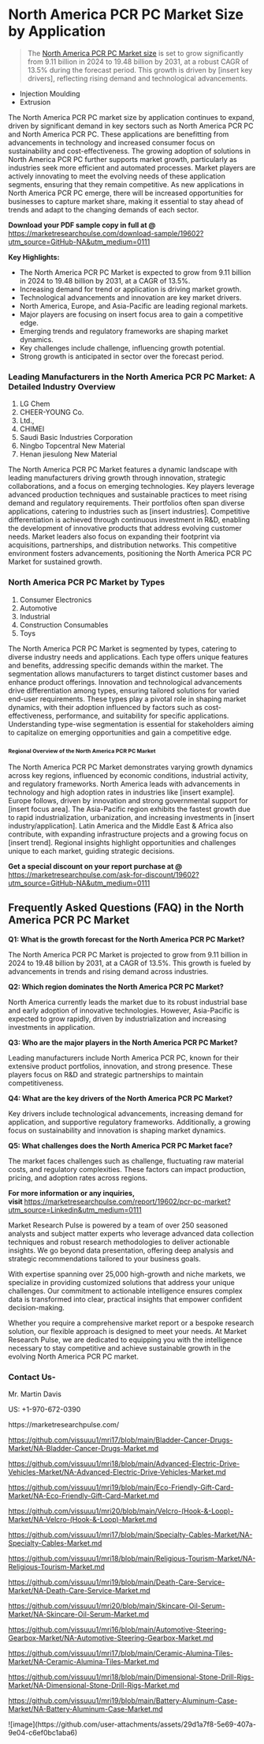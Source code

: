 <h1>North America PCR PC Market&nbsp;Size by Application</h1><blockquote><p>The <a href="https://marketresearchpulse.com/download-sample/19602?utm_source=GitHub-NA&amp;utm_medium=0111">North America PCR PC Market size</a> is set to grow significantly from 9.11 billion in 2024 to 19.48 billion by 2031, at a robust CAGR of 13.5% during the forecast period. This growth is driven by [insert key drivers], reflecting rising demand and technological advancements.</p></blockquote><ul><li>Injection Moulding<li> Extrusion</li></ul><p>The North America PCR PC market size by application continues to expand, driven by significant demand in key sectors such as North America PCR PC and North America PCR PC. These applications are benefitting from advancements in technology and increased consumer focus on sustainability and cost-effectiveness. The growing adoption of solutions in North America PCR PC further supports market growth, particularly as industries seek more efficient and automated processes. Market players are actively innovating to meet the evolving needs of these application segments, ensuring that they remain competitive. As new applications in North America PCR PC emerge, there will be increased opportunities for businesses to capture market share, making it essential to stay ahead of trends and adapt to the changing demands of each sector.</p><p><strong>Download your PDF sample copy in full at @ </strong><a href="https://marketresearchpulse.com/download-sample/19602?utm_source=GitHub-NA&amp;utm_medium=0111">https://marketresearchpulse.com/download-sample/19602?utm_source=GitHub-NA&amp;utm_medium=0111</a></p><p><strong>Key Highlights: </strong></p><ul><li>The North America PCR PC Market is expected to grow from 9.11 billion in 2024 to 19.48 billion by 2031, at a CAGR of 13.5%.</li><li>Increasing demand for trend or application is driving market growth.</li><li>Technological advancements and innovation are key market drivers.</li><li>North America, Europe, and Asia-Pacific are leading regional markets.</li><li>Major players are focusing on insert focus area to gain a competitive edge.</li><li>Emerging trends and regulatory frameworks are shaping market dynamics.</li><li>Key challenges include challenge, influencing growth potential.</li><li>Strong growth is anticipated in sector over the forecast period.</li></ul><h3>Leading Manufacturers in the North America PCR PC Market: A Detailed Industry Overview</h3><ol><li>LG Chem</li><li>CHEER-YOUNG Co.</li><li>Ltd.,</li><li>CHIMEI</li><li>Saudi Basic Industries Corporation</li><li>Ningbo Topcentral New Material</li><li>Henan jiesulong New Material</li></ol><div class="flex max-w-full flex-col flex-grow"><div class="min-h-8 text-message flex w-full flex-col items-end gap-2 whitespace-normal break-words [.text-message+&amp;]:mt-5" dir="auto" data-message-author-role="assistant" data-message-id="fd8432e4-4910-450d-b182-61b7bfb0a01f" data-message-model-slug="gpt-4o"><div class="flex w-full flex-col gap-1 empty:hidden first:pt-[3px]"><div class="markdown prose w-full break-words dark:prose-invert light"><p>The North America PCR PC Market features a dynamic landscape with leading manufacturers driving growth through innovation, strategic collaborations, and a focus on emerging technologies. Key players leverage advanced production techniques and sustainable practices to meet rising demand and regulatory requirements. Their portfolios often span diverse applications, catering to industries such as [insert industries]. Competitive differentiation is achieved through continuous investment in R&amp;D, enabling the development of innovative products that address evolving customer needs. Market leaders also focus on expanding their footprint via acquisitions, partnerships, and distribution networks. This competitive environment fosters advancements, positioning the North America PCR PC Market for sustained growth.</p></div></div></div></div><h3>North America PCR PC Market by Types</h3><ol><li>Consumer Electronics<li> Automotive<li> Industrial<li> Construction Consumables<li> Toys</li></ol><div class="flex max-w-full flex-col flex-grow"><div class="min-h-8 text-message flex w-full flex-col items-end gap-2 whitespace-normal break-words [.text-message+&amp;]:mt-5" dir="auto" data-message-author-role="assistant" data-message-id="084470be-0bb7-4664-bddf-5156b4f41249" data-message-model-slug="gpt-4o-mini"><div class="flex w-full flex-col gap-1 empty:hidden first:pt-[3px]"><div class="markdown prose w-full break-words dark:prose-invert light"><p>The North America PCR PC Market is segmented by types, catering to diverse industry needs and applications. Each type offers unique features and benefits, addressing specific demands within the market. The segmentation allows manufacturers to target distinct customer bases and enhance product offerings. Innovation and technological advancements drive differentiation among types, ensuring tailored solutions for varied end-user requirements. These types play a pivotal role in shaping market dynamics, with their adoption influenced by factors such as cost-effectiveness, performance, and suitability for specific applications. Understanding type-wise segmentation is essential for stakeholders aiming to capitalize on emerging opportunities and gain a competitive edge.</p></div></div></div></div><h3><span style="font-size: 11px;">Regional Overview of the North America PCR PC Market</span></h3><div class="flex max-w-full flex-col flex-grow"><div class="min-h-8 text-message flex w-full flex-col items-end gap-2 whitespace-normal break-words [.text-message+&amp;]:mt-5" dir="auto" data-message-author-role="assistant" data-message-id="e9038762-ce64-4e30-91c9-9bd413514231" data-message-model-slug="gpt-4o-mini"><div class="flex w-full flex-col gap-1 empty:hidden first:pt-[3px]"><div class="markdown prose w-full break-words dark:prose-invert light"><p>The North America PCR PC Market demonstrates varying growth dynamics across key regions, influenced by economic conditions, industrial activity, and regulatory frameworks. North America leads with advancements in technology and high adoption rates in industries like [insert example]. Europe follows, driven by innovation and strong governmental support for [insert focus area]. The Asia-Pacific region exhibits the fastest growth due to rapid industrialization, urbanization, and increasing investments in [insert industry/application]. Latin America and the Middle East &amp; Africa also contribute, with expanding infrastructure projects and a growing focus on [insert trend]. Regional insights highlight opportunities and challenges unique to each market, guiding strategic decisions.</p></div></div></div></div><p><strong>Get a special discount on your report purchase at @ </strong><a href="https://marketresearchpulse.com/ask-for-discount/19602?utm_source=GitHub-NA&amp;utm_medium=0111">https://marketresearchpulse.com/ask-for-discount/19602?utm_source=GitHub-NA&amp;utm_medium=0111</a></p><h2>Frequently Asked Questions (FAQ) in the North America PCR PC Market</h2><p><strong>Q1: What is the growth forecast for the North America PCR PC Market?</strong></p><p>The North America PCR PC Market is projected to grow from 9.11 billion in 2024 to 19.48 billion by 2031, at a CAGR of 13.5%. This growth is fueled by advancements in trends and rising demand across industries.</p><p><strong>Q2: Which region dominates the North America PCR PC Market?</strong></p><p>North America currently leads the market due to its robust industrial base and early adoption of innovative technologies. However, Asia-Pacific is expected to grow rapidly, driven by industrialization and increasing investments in application.</p><p><strong>Q3: Who are the major players in the North America PCR PC Market?</strong></p><p>Leading manufacturers include North America PCR PC, known for their extensive product portfolios, innovation, and strong presence. These players focus on R&amp;D and strategic partnerships to maintain competitiveness.</p><p><strong>Q4: What are the key drivers of the North America PCR PC Market?</strong></p><p>Key drivers include technological advancements, increasing demand for application, and supportive regulatory frameworks. Additionally, a growing focus on sustainability and innovation is shaping market dynamics.</p><p><strong>Q5: What challenges does the North America PCR PC Market face?</strong></p><p>The market faces challenges such as challenge, fluctuating raw material costs, and regulatory complexities. These factors can impact production, pricing, and adoption rates across regions.</p><p><strong>For more information or any inquiries, visit&nbsp;</strong><a href="https://marketresearchpulse.com/report/19602/pcr-pc-market?utm_source=Linkedin&utm_medium=0111">https://marketresearchpulse.com/report/19602/pcr-pc-market?utm_source=Linkedin&utm_medium=0111</a></p><p>Market Research Pulse is powered by a team of over 250 seasoned analysts and subject matter experts who leverage advanced data collection techniques and robust research methodologies to deliver actionable insights. We go beyond data presentation, offering deep analysis and strategic recommendations tailored to your business goals.</p><p>With expertise spanning over 25,000 high-growth and niche markets, we specialize in providing customized solutions that address your unique challenges. Our commitment to actionable intelligence ensures complex data is transformed into clear, practical insights that empower confident decision-making.</p><p>Whether you require a comprehensive market report or a bespoke research solution, our flexible approach is designed to meet your needs. At Market Research Pulse, we are dedicated to equipping you with the intelligence necessary to stay competitive and achieve sustainable growth in the evolving North America PCR PC market.</p><h3><strong>Contact Us-</strong></h3><p>Mr. Martin Davis</p><p>US: +1-970-672-0390</p><p>https://marketresearchpulse.com/</p><p><a href="https://github.com/vissuuu1/mri17/blob/main/Bladder-Cancer-Drugs-Market/NA-Bladder-Cancer-Drugs-Market.md">https://github.com/vissuuu1/mri17/blob/main/Bladder-Cancer-Drugs-Market/NA-Bladder-Cancer-Drugs-Market.md</a></p><p><a href="https://github.com/vissuuu1/mri18/blob/main/Advanced-Electric-Drive-Vehicles-Market/NA-Advanced-Electric-Drive-Vehicles-Market.md">https://github.com/vissuuu1/mri18/blob/main/Advanced-Electric-Drive-Vehicles-Market/NA-Advanced-Electric-Drive-Vehicles-Market.md</a></p><p><a href="https://github.com/vissuuu1/mri19/blob/main/Eco-Friendly-Gift-Card-Market/NA-Eco-Friendly-Gift-Card-Market.md">https://github.com/vissuuu1/mri19/blob/main/Eco-Friendly-Gift-Card-Market/NA-Eco-Friendly-Gift-Card-Market.md</a></p><p><a href="https://github.com/vissuuu1/mri20/blob/main/Velcro-(Hook-&-Loop)-Market/NA-Velcro-(Hook-&-Loop)-Market.md">https://github.com/vissuuu1/mri20/blob/main/Velcro-(Hook-&-Loop)-Market/NA-Velcro-(Hook-&-Loop)-Market.md</a></p><p><a href="https://github.com/vissuuu1/mri17/blob/main/Specialty-Cables-Market/NA-Specialty-Cables-Market.md">https://github.com/vissuuu1/mri17/blob/main/Specialty-Cables-Market/NA-Specialty-Cables-Market.md</a></p><p><a href="https://github.com/vissuuu1/mri18/blob/main/Religious-Tourism-Market/NA-Religious-Tourism-Market.md">https://github.com/vissuuu1/mri18/blob/main/Religious-Tourism-Market/NA-Religious-Tourism-Market.md</a></p><p><a href="https://github.com/vissuuu1/mri19/blob/main/Death-Care-Service-Market/NA-Death-Care-Service-Market.md">https://github.com/vissuuu1/mri19/blob/main/Death-Care-Service-Market/NA-Death-Care-Service-Market.md</a></p><p><a href="https://github.com/vissuuu1/mri20/blob/main/Skincare-Oil-Serum-Market/NA-Skincare-Oil-Serum-Market.md">https://github.com/vissuuu1/mri20/blob/main/Skincare-Oil-Serum-Market/NA-Skincare-Oil-Serum-Market.md</a></p><p><a href="https://github.com/vissuuu1/mri16/blob/main/Automotive-Steering-Gearbox-Market/NA-Automotive-Steering-Gearbox-Market.md">https://github.com/vissuuu1/mri16/blob/main/Automotive-Steering-Gearbox-Market/NA-Automotive-Steering-Gearbox-Market.md</a></p><p><a href="https://github.com/vissuuu1/mri17/blob/main/Ceramic-Alumina-Tiles-Market/NA-Ceramic-Alumina-Tiles-Market.md">https://github.com/vissuuu1/mri17/blob/main/Ceramic-Alumina-Tiles-Market/NA-Ceramic-Alumina-Tiles-Market.md</a></p><p><a href="https://github.com/vissuuu1/mri18/blob/main/Dimensional-Stone-Drill-Rigs-Market/NA-Dimensional-Stone-Drill-Rigs-Market.md">https://github.com/vissuuu1/mri18/blob/main/Dimensional-Stone-Drill-Rigs-Market/NA-Dimensional-Stone-Drill-Rigs-Market.md</a></p><p><a href="https://github.com/vissuuu1/mri19/blob/main/Battery-Aluminum-Case-Market/NA-Battery-Aluminum-Case-Market.md">https://github.com/vissuuu1/mri19/blob/main/Battery-Aluminum-Case-Market/NA-Battery-Aluminum-Case-Market.md</a></p>
![image](https://github.com/user-attachments/assets/29d1a7f8-5e69-407a-9e04-c6ef0bc1aba6)
